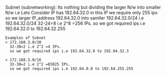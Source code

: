 Subnet (subnetworking):
  Its nothing but dividing the larger N/w into smaller N/w
  i.e Lets Consider 
    IP has 192.64.32.0
    in this IP we require only 255 ips
    so we larger IP_address 192.64.32.0 into samller 192.64.32.0/24
    i.e 192.64.32.0/24
    32-24=8 i.e 2^8 =256 IPs.
    so we got required ips i.e 192.64.32.0 to 192.64.32.255

    Examples of Subnet
    < 172.168.3.0/30
      32-30=2 i.e 2^2 =4 IPs.
      so we got required ips i.e 192.64.32.0 to 192.64.32.3

    < 172.168.3.0/16
      32-30=2 i.e 2^2 =65025 IPs.
      so we got required ips i.e 192.64.0.0 to 192.64.255.255 